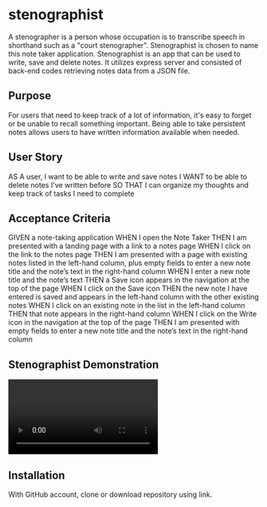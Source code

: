 # stenographist
A stenographer is a person whose occupation is to transcribe speech in shorthand such as a "court stenographer".
Stenographist is chosen to name this note taker application.
Stenographist is an app that can be used to write, save and delete notes. 
It utilizes express server and consisted of back-end codes retrieving notes data from a JSON file. 

## Purpose
For users that need to keep track of a lot of information, it's easy to forget or be unable to recall something important. Being able to take persistent notes allows users to have written information available when needed.


## User Story
AS A user, I want to be able to write and save notes
I WANT to be able to delete notes I've written before
SO THAT I can organize my thoughts and keep track of tasks I need to complete

## Acceptance Criteria
GIVEN a note-taking application
WHEN I open the Note Taker
THEN I am presented with a landing page with a link to a notes page
WHEN I click on the link to the notes page
THEN I am presented with a page with existing notes listed in the left-hand column, plus empty fields to enter a new note title and the note’s text in the right-hand column
WHEN I enter a new note title and the note’s text
THEN a Save icon appears in the navigation at the top of the page
WHEN I click on the Save icon
THEN the new note I have entered is saved and appears in the left-hand column with the other existing notes
WHEN I click on an existing note in the list in the left-hand column
THEN that note appears in the right-hand column
WHEN I click on the Write icon in the navigation at the top of the page
THEN I am presented with empty fields to enter a new note title and the note’s text in the right-hand column

## Stenographist Demonstration

![Note Taker Demo](/Develop/public/assets/stenographist.mp4)

## Installation

With GitHub account, clone or download repository using link. 